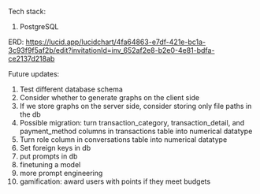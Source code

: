 Tech stack:
1. PostgreSQL

ERD: https://lucid.app/lucidchart/4fa64863-e7df-421e-bc1a-3c93f9f5af2b/edit?invitationId=inv_652af2e8-b2e0-4e81-bdfa-ce2137d218ab

Future updates:
1. Test different database schema
2. Consider whether to generate graphs on the client side
3. If we store graphs on the server side, consider storing only file paths in the db
4. Possible migration: turn transaction_category, transaction_detail, and payment_method columns in transactions table into numerical datatype
5. Turn role column in conversations table into numerical datatype
6. Set foreign keys in db
7. put prompts in db
8. finetuning a model
9. more prompt engineering
10. gamification: award users with points if they meet budgets